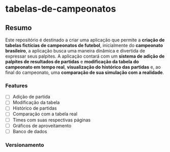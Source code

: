 # tabelas-de-campeonatos

## Resumo
Este repositório é destinado a criar uma aplicação que permite a **criação de tabelas fictícias de campeonatos de futebol**, inicialmente do **campeonato brasileiro**, a aplicação busca uma maneira dinâmica e divertida de expressar seus palpites. A aplicação contará com um **sistema de adição de palpites de resultados de partidas** e **modificação da tabela do campeonato em tempo real**, **visualização do histórico das partidas** e, ao final do campeonato, uma **comparação de sua simulação com a realidade**.

### Features
- [ ] Adição de partida
- [ ] Modificação da tabela
- [ ] Histórico de partidas
- [ ] Comparação com a tabela real
- [ ] Times com suas respectivas páginas
- [ ] Gráficos de aproveitamento
- [ ] Banco de dados

### Versionamento
